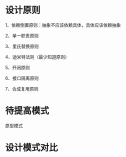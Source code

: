 # 设计原则
1、依赖倒置原则：抽象不应该依赖具体，具体应该依赖抽象<p>
2、单一职责原则<p>
3、里氏替换原则<p>
4、迪米特法则（最少知道原则）<p>
5、开闭原则<p>
6、接口隔离原则<p>
7、合成复用原则

# 待提高模式
原型模式

# 设计模式对比
